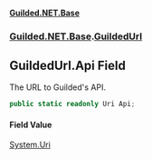 
#### [Guilded.NET.Base](Guilded_NET_Base 'Guilded.NET.Base')
### [Guilded.NET.Base](Guilded_NET_Base#Guilded_NET_Base 'Guilded.NET.Base').[GuildedUrl](GuildedUrl 'Guilded.NET.Base.GuildedUrl')
## GuildedUrl.Api Field

The URL to Guilded's API.
```csharp
public static readonly Uri Api;
```


#### Field Value
[System.Uri](https://docs.microsoft.com/en-us/dotnet/api/System.Uri 'System.Uri')